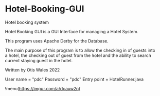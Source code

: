 # Hotel-Booking-GUI
Hotel booking system

Hotel Booking GUI is a GUI Interface for managing a Hotel System.

This program uses Apache Derby for the Database.

The main purpose of this program is to allow the checking in of guests into a hotel,
the checking out of guest from the hotel 
and the ability to search current staying guest in the hotel.

Written by Otis Wales 2022

User name = "pdc"
Password = "pdc"
Entry point = HotelRunner.java

!menu(https://imgur.com/a/dcauw2n)
